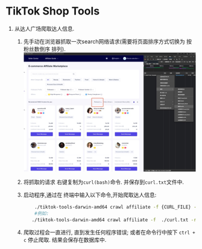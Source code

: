 # TikTok Shop Tools

1. 从达人广场爬取达人信息.
   1. 先手动在浏览器抓取一次search网络请求(需要将页面排序方式切换为 按粉丝数倒序 排列).
        ![1](./img/1668351253400.jpg)
   2. 将抓取的请求 右键复制为`curl(bash)`命令. 并保存到`curl.txt`文件中.
   3. 启动程序,通过在 终端中输入以下命令,开始爬取达人信息:

        ```bash
            ./tiktok-tools-darwin-amd64 crawl affiliate -f {CURL_FILE} -r {REGION_NAME} -d {每爬取1000条休息多久}
            #例如:
           ./tiktok-tools-darwin-amd64 crawl affiliate -f  ./curl.txt -r PH -d 30m
        ```

   4. 爬取过程会一直进行, 直到发生任何程序错误; 或者在命令行中按下 `ctrl + c` 停止爬取. 结果会保存在数据库中.

